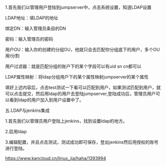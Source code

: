 1.首先我们以管理用户登陆到jumpserver中，点击系统设置，知道LDAP设置



LDAP地址：填LDAP的地址

绑定DN：输入管理员条目的DN

密码：输入管理员的密码

用户OU：输入你的创建的分组OU，他就只会去匹配你分组底下的用户，多个OU用I分割

用户过滤器：就是匹配分组的账户下的某个字段可以有uid sn cn都可以

LDAP属性映射：将ldap分组用户下的某个属性映射jumpserver的某个属性

填好上述内容后，点击test测试一下看可以匹配到用户，如果测试匹配到用户，就可以点击提交，然后用ldap的用户去登陆jumpserver,登陆成功后，管理员用户可以看到ldap的用户加入到用户设置中了。

五.LDAP与jenkins集成

1.首先我们以管理员用户登陆上jenkins，找到设置ldap的地方。



2.启用ldap



3.编辑配置，并且点击测试，测试成功即可保存，登出jenkins然后用授权的账号进行登陆。

https://www.kancloud.cn/linux_jia/haha/1393994